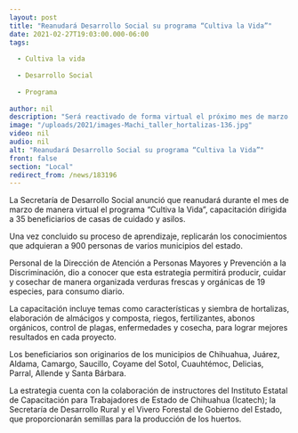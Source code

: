 ```yaml
---
layout: post
title: "Reanudará Desarrollo Social su programa “Cultiva la Vida”"
date: 2021-02-27T19:03:00.000-06:00
tags:
  
  - Cultiva la vida
  
  - Desarrollo Social
  
  - Programa
  
author: nil
description: "Será reactivado de forma virtual el próximo mes de marzo y es dirigido a 35 beneficiarios de casas de cuidado y asilos, quienes replicarán los conocimientos que adquieran a 900 personas de varios municipios del estado"
image: "/uploads/2021/images-Machi_taller_hortalizas-136.jpg"
video: nil
audio: nil
alt: "Reanudará Desarrollo Social su programa “Cultiva la Vida”"
front: false
section: "Local"
redirect_from: /news/183196
---
```


La Secretaría de Desarrollo Social anunció que reanudará durante el mes de marzo de manera virtual el programa “Cultiva la Vida”, capacitación dirigida a 35 beneficiarios de casas de cuidado y asilos.

Una vez concluido su proceso de aprendizaje, replicarán los conocimientos que adquieran a 900 personas de varios municipios del estado.

Personal de la Dirección de Atención a Personas Mayores y Prevención a la Discriminación, dio a conocer que esta estrategia permitirá producir, cuidar y cosechar de manera organizada verduras frescas y orgánicas de 19 especies, para consumo diario.

La capacitación incluye temas como características y siembra de hortalizas, elaboración de almácigos y composta, riegos, fertilizantes, abonos orgánicos, control de plagas, enfermedades y cosecha, para lograr mejores resultados en cada proyecto.

Los beneficiarios son originarios de los municipios de Chihuahua, Juárez, Aldama, Camargo, Saucillo, Coyame del Sotol, Cuauhtémoc, Delicias, Parral, Allende y Santa Bárbara.

La estrategia cuenta con la colaboración de instructores del Instituto Estatal de Capacitación para Trabajadores de Estado de Chihuahua (Icatech); la Secretaría de Desarrollo Rural y el Vivero Forestal de Gobierno del Estado, que proporcionarán semillas para la producción de los huertos.